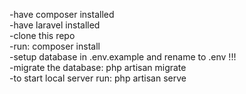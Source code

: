 -have composer installed<br>
-have laravel installed<br>
-clone this repo<br>
-run: composer install<br>
-setup database in .env.example and rename to .env !!!<br>
-migrate the database: php artisan migrate<br>
-to start local server run: php artisan serve<br>

